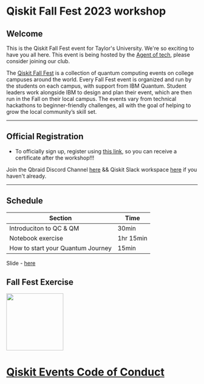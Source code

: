 # Qiskit Fall Fest 2023 workshop

## Welcome
This is the Qiskit Fall Fest event for Taylor's University. We're so exciting to have you all here. This event is being hosted by the [Agent of tech](https://university.taylors.edu.my/en/campus-life/activities-and-clubs/clubs-and-societies/agents-of-tech.html), please consider joining our club.

The [Qiskit Fall Fest](https://medium.com/qiskit/introducing-the-qiskit-fall-fest-feb8456b557) is a collection of quantum computing events on college campuses around the world. Every Fall Fest event is organized and run by the students on each campus, with support from IBM Quantum. Student leaders work alongside IBM to design and plan their event, which are then run in the Fall on their local campus. The events vary from technical hackathons to beginner-friendly challenges, all with the goal of helping to grow the local community’s skill set.

--------------------------------
## Official Registration
- To officially sign up, register using [this link](https://forms.gle/GWeiwp6yzAdhmUGe6), so you can receive a certificate after the workshop!!!

Join the Qbraid Discord Channel [here](https://discord.gg/sarQgNys) && Qiskit Slack workspace [here](https://ibm.co/joinqiskitslack) if you haven't already. 



--------------------------------
## Schedule

| Section  | Time |
| ------------- | ------------- |
| Introduciton to QC & QM  | 30min  |
| Notebook exercise  | 1hr 15min  |
| How to start your Quantum Journey  | 15min  |


Slide - [here](https://docs.google.com/presentation/d/1bCu2XDos6KbLCAMTuWvs4l5HiKEJ7CeF/edit?usp=sharing&ouid=105849947204735536236&rtpof=true&sd=true)

## Fall Fest Exercise
[<img src="https://qbraid-static.s3.amazonaws.com/logos/Launch_on_qBraid_white.png" width="150">](https://account.qbraid.com?gitHubUrl=https://github.com/poig/Taylors-University-qiskit-fall-fest.git)


# [Qiskit Events Code of Conduct](https://github.com/Qiskit/qiskit/blob/master/CODE_OF_CONDUCT.md)

